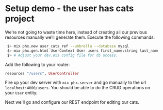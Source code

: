 # Setup demo - the user has cats project

We're not going to waste time here, instead of creating all our previous resources manually we'll generate them. Execute the following commands:

```bash
 $> mix phx.new user_cats_ref --umbrella --database mysql
 $> mix phx.gen.html UserContext User users first_name:string last_name:string date_of_birth:date
 $> # Adjust your dev.exs config file for db access.
```

Add the following to your router:

```elixir
resources "/users", UserController
```

Fire up your dev server with `mix phx.server` and go manually to the url `localhost:4000/users`. You should be able to do the CRUD operations on your `User` entity.

Next we'll go and configure our REST endpoint for editing our cats.
